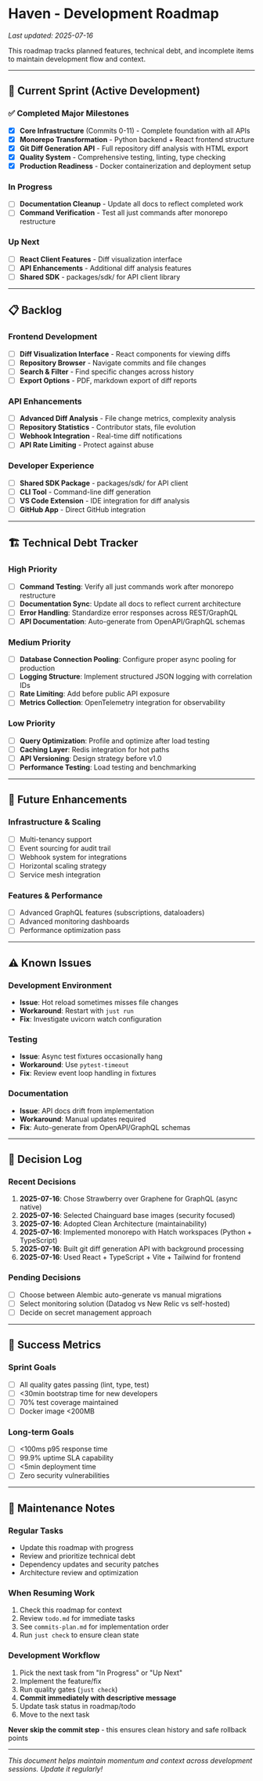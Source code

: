 # Haven - Development Roadmap

*Last updated: 2025-07-16*

This roadmap tracks planned features, technical debt, and incomplete items to maintain development flow and context.

---

## 🚀 Current Sprint (Active Development)

### ✅ Completed Major Milestones
- [x] **Core Infrastructure** (Commits 0-11) - Complete foundation with all APIs
- [x] **Monorepo Transformation** - Python backend + React frontend structure
- [x] **Git Diff Generation API** - Full repository diff analysis with HTML export
- [x] **Quality System** - Comprehensive testing, linting, type checking
- [x] **Production Readiness** - Docker containerization and deployment setup

### In Progress
- [ ] **Documentation Cleanup** - Update all docs to reflect completed work
- [ ] **Command Verification** - Test all just commands after monorepo restructure

### Up Next
- [ ] **React Client Features** - Diff visualization interface
- [ ] **API Enhancements** - Additional diff analysis features
- [ ] **Shared SDK** - packages/sdk/ for API client library

---

## 📋 Backlog

### Frontend Development
- [ ] **Diff Visualization Interface** - React components for viewing diffs
- [ ] **Repository Browser** - Navigate commits and file changes
- [ ] **Search & Filter** - Find specific changes across history
- [ ] **Export Options** - PDF, markdown export of diff reports

### API Enhancements  
- [ ] **Advanced Diff Analysis** - File change metrics, complexity analysis
- [ ] **Repository Statistics** - Contributor stats, file evolution
- [ ] **Webhook Integration** - Real-time diff notifications
- [ ] **API Rate Limiting** - Protect against abuse

### Developer Experience
- [ ] **Shared SDK Package** - packages/sdk/ for API client
- [ ] **CLI Tool** - Command-line diff generation
- [ ] **VS Code Extension** - IDE integration for diff analysis
- [ ] **GitHub App** - Direct GitHub integration

---

## 🏗️ Technical Debt Tracker

### High Priority
- [ ] **Command Testing**: Verify all just commands work after monorepo restructure  
- [ ] **Documentation Sync**: Update all docs to reflect current architecture
- [ ] **Error Handling**: Standardize error responses across REST/GraphQL
- [ ] **API Documentation**: Auto-generate from OpenAPI/GraphQL schemas

### Medium Priority
- [ ] **Database Connection Pooling**: Configure proper async pooling for production
- [ ] **Logging Structure**: Implement structured JSON logging with correlation IDs
- [ ] **Rate Limiting**: Add before public API exposure
- [ ] **Metrics Collection**: OpenTelemetry integration for observability

### Low Priority  
- [ ] **Query Optimization**: Profile and optimize after load testing
- [ ] **Caching Layer**: Redis integration for hot paths
- [ ] **API Versioning**: Design strategy before v1.0
- [ ] **Performance Testing**: Load testing and benchmarking

---

## 🔮 Future Enhancements

### Infrastructure & Scaling
- [ ] Multi-tenancy support
- [ ] Event sourcing for audit trail
- [ ] Webhook system for integrations
- [ ] Horizontal scaling strategy
- [ ] Service mesh integration

### Features & Performance
- [ ] Advanced GraphQL features (subscriptions, dataloaders)
- [ ] Advanced monitoring dashboards
- [ ] Performance optimization pass

---

## ⚠️ Known Issues

### Development Environment
- **Issue**: Hot reload sometimes misses file changes
- **Workaround**: Restart with `just run`
- **Fix**: Investigate uvicorn watch configuration

### Testing
- **Issue**: Async test fixtures occasionally hang
- **Workaround**: Use `pytest-timeout`
- **Fix**: Review event loop handling in fixtures

### Documentation
- **Issue**: API docs drift from implementation
- **Workaround**: Manual updates required
- **Fix**: Auto-generate from OpenAPI/GraphQL schemas

---

## 📝 Decision Log

### Recent Decisions
1. **2025-07-16**: Chose Strawberry over Graphene for GraphQL (async native)
2. **2025-07-16**: Selected Chainguard base images (security focused)  
3. **2025-07-16**: Adopted Clean Architecture (maintainability)
4. **2025-07-16**: Implemented monorepo with Hatch workspaces (Python + TypeScript)
5. **2025-07-16**: Built git diff generation API with background processing
6. **2025-07-16**: Used React + TypeScript + Vite + Tailwind for frontend

### Pending Decisions
- [ ] Choose between Alembic auto-generate vs manual migrations
- [ ] Select monitoring solution (Datadog vs New Relic vs self-hosted)
- [ ] Decide on secret management approach

---

## 🎯 Success Metrics

### Sprint Goals
- [ ] All quality gates passing (lint, type, test)
- [ ] <30min bootstrap time for new developers
- [ ] 70% test coverage maintained
- [ ] Docker image <200MB

### Long-term Goals
- [ ] <100ms p95 response time
- [ ] 99.9% uptime SLA capability
- [ ] <5min deployment time
- [ ] Zero security vulnerabilities

---

## 🔄 Maintenance Notes

### Regular Tasks
- Update this roadmap with progress
- Review and prioritize technical debt
- Dependency updates and security patches
- Architecture review and optimization

### When Resuming Work
1. Check this roadmap for context
2. Review `todo.md` for immediate tasks
3. See `commits-plan.md` for implementation order
4. Run `just check` to ensure clean state

### Development Workflow
1. Pick the next task from "In Progress" or "Up Next"
2. Implement the feature/fix
3. Run quality gates (`just check`)
4. **Commit immediately with descriptive message**
5. Update task status in roadmap/todo
6. Move to the next task

**Never skip the commit step** - this ensures clean history and safe rollback points

---

*This document helps maintain momentum and context across development sessions. Update it regularly!*